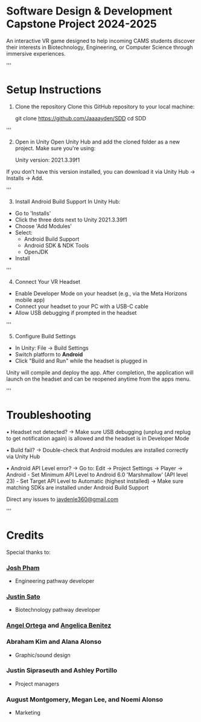 # Software Design & Development Capstone Project 2024-2025
An interactive VR game designed to help incoming CAMS students discover their interests in Biotechnology, Engineering, or Computer Science through immersive experiences.

'''

# Setup Instructions

1. Clone the repository
Clone this GitHub repository to your local machine:

    git clone https://github.com/Jaaaayden/SDD
    cd SDD

'''

2. Open in Unity
Open Unity Hub and add the cloned folder as a new project. Make sure you're using:

    Unity version: 2021.3.39f1

If you don’t have this version installed, you can download it via Unity Hub → Installs → Add.

'''

3. Install Android Build Support
In Unity Hub:
- Go to 'Installs'
- Click the three dots next to Unity 2021.3.39f1
- Choose 'Add Modules'
- Select:
    - Android Build Support
    - Android SDK & NDK Tools
    - OpenJDK
- Install

'''

4. Connect Your VR Headset
- Enable Developer Mode on your headset (e.g., via the Meta Horizons mobile app)
- Connect your headset to your PC with a USB-C cable
- Allow USB debugging if prompted in the headset

'''

5. Configure Build Settings
- In Unity: File → Build Settings
- Switch platform to **Android**
- Click "Build and Run" while the headset is plugged in

Unity will compile and deploy the app. After completion, the application will launch on the headset and can be reopened anytime from the apps menu.

'''

# Troubleshooting

• Headset not detected?
    → Make sure USB debugging (unplug and replug to get notification again) is allowed and the headset is in Developer Mode

• Build fail?
    → Double-check that Android modules are installed correctly via Unity Hub

• Android API Level error?
    → Go to: Edit → Project Settings → Player → Android
       - Set Minimum API Level to Android 6.0 'Marshmallow' (API level 23) 
       - Set Target API Level to Automatic (highest installed)
       → Make sure matching SDKs are installed under Android Build Support

Direct any issues to jaydenle360@gmail.com

'''

# Credits
Special thanks to:

### [Josh Pham](https://github.com/Nqchoz)
- Engineering pathway developer
### [Justin Sato](https://github.com/LittleHalf)
- Biotechnology pathway developer
### [Angel Ortega](https://github.com/AngelOrtega06) and [Angelica Benitez](https://github.com/angelicabz8)
### Abraham Kim and Alana Alonso
- Graphic/sound design
### Justin Sipraseuth and Ashley Portillo
- Project managers
### August Montgomery, Megan Lee, and Noemi Alonso
- Marketing
